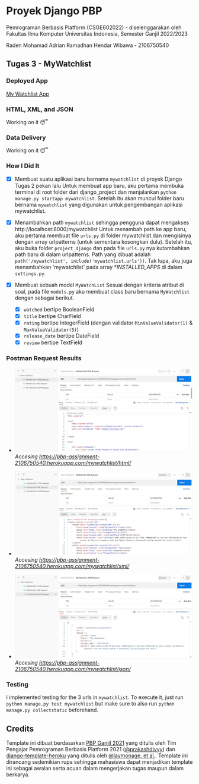 # Proyek Django PBP

Pemrograman Berbasis Platform (CSGE602022) - diselenggarakan oleh Fakultas Ilmu Komputer Universitas Indonesia, Semester Ganjil 2022/2023

Raden Mohamad Adrian Ramadhan Hendar Wibawa - 2106750540

## Tugas 3 - MyWatchlist

### Deployed App 

[My Watchlist App](https://pbp-assignment-2106750540.herokuapp.com/mywatchlist/html/)

### HTML, XML, and JSON
Working on it 😴

### Data Delivery
Working on it 😴

### How I Did It
- [x] Membuat suatu aplikasi baru bernama `mywatchlist` di proyek Django Tugas 2 pekan lalu
Untuk membuat app baru, aku pertama membuka terminal di root folder dari django_project dan menjalankan `python manage.py startapp mywatchlist`. Setelah itu akan muncul folder baru bernama `mywatchlist` yang digunakan untuk pengembangan aplikasi mywatchlist.

- [x] Menambahkan path `mywatchlist` sehingga pengguna dapat mengakses http://localhost:8000/mywatchlist
Untuk menambah path ke app baru, aku pertama membuat file `urls.py` di folder mywatchlist dan mengisinya dengan array urlpatterns (untuk sementara kosongkan dulu). Setelah itu, aku buka folder `project_django` dan pada file `urls.py` nya kutambahkan path baru di dalam urlpatterns. Path yang dibuat adalah `path('/mywatchlist', include('mywatchlist.urls'))`. Tak lupa, aku juga menambahkan 'mywatchlist' pada array **INSTALLED_APPS* di dalam `settings.py`.

- [x] Membuat sebuah model `MyWatchList`
Sesuai dengan kriteria atribut di soal, pada file `models.py` aku membuat class baru bernama `MyWatchlist` dengan sebagai berikut.
  - [x] `watched` bertipe BooleanField
  - [x] `title` bertipe CharField
  - [x] `rating` bertipe IntegerField (dengan validator `MinValueValidator(1)` & `MaxValueValidator(5)`)
  - [x] `release_date` bertipe DateField
  - [x] `review` bertipe TextField 

### Postman Request Results
- ![HTML Request](https://github.com/AdrianRamadhan27/assignment-pbp/blob/main/static/images/tugas3-postman-html.jpg)
*Accesing https://pbp-assignment-2106750540.herokuapp.com/mywatchlist/html/*


- ![XML Request](https://github.com/AdrianRamadhan27/assignment-pbp/blob/main/static/images/tugas3-postman-xml.jpg)
*Accesing https://pbp-assignment-2106750540.herokuapp.com/mywatchlist/xml/*


- ![JSON Request](https://github.com/AdrianRamadhan27/assignment-pbp/blob/main/static/images/tugas3-postman-json.jpg)
*Accesing https://pbp-assignment-2106750540.herokuapp.com/mywatchlist/json/*


### Testing
I implemented testing for the 3 urls in `mywatchlist`. To execute it, just run `python manage.py test mywatchlist` but make sure to also run `python manage.py collectstatic` beforehand.


## Credits

Template ini dibuat berdasarkan [PBP Ganjil 2021](https://gitlab.com/PBP-2021/pbp-lab) yang ditulis oleh Tim Pengajar Pemrograman Berbasis Platform 2021 ([@prakashdivyy](https://gitlab.com/prakashdivyy)) dan [django-template-heroku](https://github.com/laymonage/django-template-heroku) yang ditulis oleh [@laymonage, et al.](https://github.com/laymonage). Template ini dirancang sedemikian rupa sehingga mahasiswa dapat menjadikan template ini sebagai awalan serta acuan dalam mengerjakan tugas maupun dalam berkarya.
